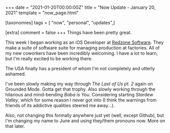 +++
date = "2021-01-20T00:00:00Z"
title = "Now Update - January 20, 2021"
template = "now_page.html"

[taxonomies]
tags = [ "now", "personal", "updates",]

[extra]
comment = false
+++
Things have been pretty great.

This week I began working as an iOS Developer at [Redzone Software](https://rzsoftware.com/). They make a suite of software suite for managing production at factories. All of my new coworkers have been incredibly welcoming. I have a lot to learn, but I'm really excited to be working there.

The USA finally has a president of whom I'm not completely and utterly ashamed.

I've been slowly making my way through *The Last of Us pt. 2* again on Grounded Mode. Gotta get that trophy. Also slowly working through the hilarious and mind-bending *Baba is You*. Considering starting *Stardew Valley*, which for some reason I never got into (I think the warnings from friends of its addictive qualities steered me away...).

Also, not changing this formally anywhere just yet (well, except Github), but I'm changing my name to June and using they/them pronouns now. More on that later.